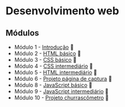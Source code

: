 # Desenvolvimento web

## Módulos
  - Módulo 1 - [Introdução](https://github.com/lfnd0/Desenvolvimento_Web/tree/master/modulo1_introducao) :file_folder:
  - Módulo 2 - [HTML básico](https://github.com/lfnd0/Desenvolvimento_Web/tree/master/modulo2_html_basico) :file_folder:
  - Módulo 3 - [CSS básico](https://github.com/lfnd0/Desenvolvimento_Web/tree/master/modulo3_css_basico) :file_folder:
  - Módulo 4 - [CSS intermediário](https://github.com/lfnd0/Desenvolvimento_Web/tree/master/modulo4_css_intermediario) :file_folder:
  - Módulo 5 - [HTML intermediário](https://github.com/lfnd0/Desenvolvimento_Web/tree/master/modulo5_html_intermediario) :file_folder:
  - Módulo 6 - [Projeto página de captura](https://github.com/lfnd0/Desenvolvimento_Web/tree/master/modulo6_projeto_pagina_captura) :file_folder:
  - Módulo 8 - [JavaScript básico](https://github.com/lfnd0/Desenvolvimento_Web/tree/master/modulo8_javascript_basico) :file_folder:
  - Módulo 9 - [JavaScript intermediário](https://github.com/lfnd0/web-development/tree/master/modulo9_javascript_intermediario) :file_folder:
  - Módulo 10 - [Projeto churrascômetro](https://github.com/lfnd0/web-development/tree/master/modulo10_projeto_churrascometro) :file_folder:
